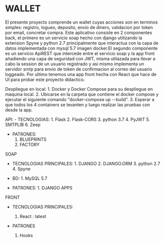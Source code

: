 # WALLET 

El presente proyecto comprende un wallet cuyas acciones son en terminos simples: registro, logueo, deposito, envio de dinero, validacion por token por email, concretar compra. Este aplicativo consiste en 2 componentes back, el primero 
es un servicio soap hecho con django utilizando la extension Spyne y python 2.7 principalmente
que interactua con la capa de datos implementada con mysql 5.7 imagen docker.El segundo componente es un servicio ApiREST que intercede entre el servicio soap y la app front añadiendo una capa de seguridad 
con JWT, misma utilazada para llevar a cabo la session de un usuario registrado y asi mismo implementa
un servidor smtp para envio de token de confirmacion al correo del usuario loggeado. Por ultimo tenemos una app front hecha con React que hace de UI para probar este proyecto didactico. 


Despliegue en local: 
    1. Docker y Docker Compose para su despliegue en maquina local.
    2. Ubicarse en la carpeta que contiene el docker compose y ejecutar el siguiente comando "docker-compose up --build".
    3. Esperar a que todos los 4 containers se levanten y luego realizar las pruebas con desde la app.

API:
    - TECNOLOGIAS:
        1. Flask
        2. Flask-CORS
        3. python 3.7
        4. PyJWT
        5. SMTPLIB
        6. Zeep

   - PATRONES:
        1. BLUEPRINTS
        2. FACTORY

SOAP

  - TECNOLOGIAS PRINCIPALES:
        1. DJANGO
        2. DJANGO.ORM
        3. python 2.7
        4. Spyne

  - BD:
        1. MySQL 5.7 

  - PATRONES:
        1. DJANGO APPS
        
FRONT
   - TECNOLOGIAS PRINCIPALES:
        1. React : latest
    
   - PATRONES
        1. Hooks
